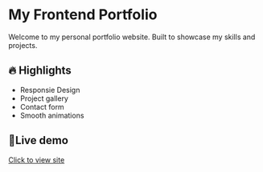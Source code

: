 # My Frontend Portfolio
Welcome to my personal portfolio website.
Built to showcase my skills and projects.

## 🔥 Highlights
- Responsie Design
- Project gallery
- Contact form
- Smooth animations

## 🚀Live demo
[Click to view site](https://dondex001.github.io/portfolio-v1)
